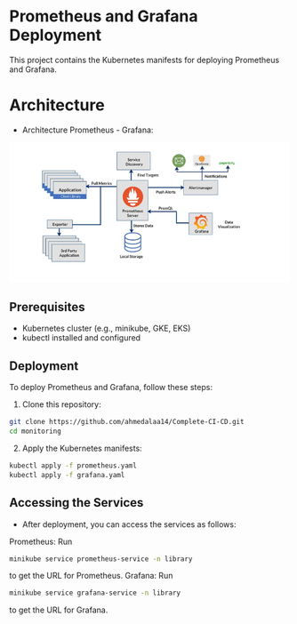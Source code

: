 # Prometheus and Grafana Deployment

This project contains the Kubernetes manifests for deploying Prometheus and Grafana.

# Architecture 

- Architecture Prometheus - Grafana:

![Architecture Prometheus - Grafana](<images/Architecture Prometheus - Grafana.png>)

## Prerequisites

- Kubernetes cluster (e.g., minikube, GKE, EKS)
- kubectl installed and configured

## Deployment

To deploy Prometheus and Grafana, follow these steps:

1. Clone this repository:

```bash
git clone https://github.com/ahmedalaa14/Complete-CI-CD.git
cd monitoring
```

2. Apply the Kubernetes manifests:
```bash
kubectl apply -f prometheus.yaml
kubectl apply -f grafana.yaml
```

## Accessing the Services
- After deployment, you can access the services as follows:

Prometheus: Run 
```bash 
minikube service prometheus-service -n library
``` 
to get the URL for Prometheus.
Grafana: 
Run 
```bash 
minikube service grafana-service -n library 
``` 
to get the URL for Grafana.
